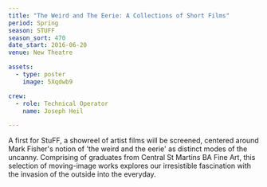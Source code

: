 ```yaml
---
title: "The Weird and The Eerie: A Collections of Short Films"
period: Spring
season: STUFF
season_sort: 470
date_start: 2016-06-20
venue: New Theatre

assets:
  - type: poster
    image: 5Xqdwb9

crew:
  - role: Technical Operator 
    name: Joseph Heil 

---
```


A first for StuFF, a showreel of artist films will be screened, centered around Mark Fisher's notion of 'the weird and the eerie' as distinct modes of the uncanny. Comprising of graduates from Central St Martins BA Fine Art, this selection of moving-image works explores our irresistible fascination with the invasion of the outside into the everyday.
